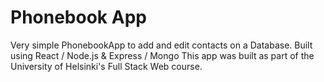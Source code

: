 # Phonebook App
Very simple PhonebookApp to add and edit contacts on a Database. Built using React / Node.js &amp; Express / Mongo
This app was built as part of the University of Helsinki's Full Stack Web course.

